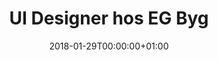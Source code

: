 ---
title: "UI Designer hos EG Byg"
date: 2018-01-29T00:00:00+01:00
draft: false
period: "Mar. - Mar. 17"
company: "IT Minds"
description: "Hos EG Byg har jeg arbejdet med en platform til håndværkere, hvorfra de nemt og hurtigt at udarbejde tilbud. Produktet er en nytænkning af en eksisterende løsning. Min opgave har primært har bestået i at udarbejde wireframes til den nye løsning og gentænke funktionalitet og interaktion for at skabe en brugervenlig platform. Jeg har i projektet primært arbejdet i Sketch(sketchapp.com) til wireframing og brugt Framer (framer.com) til prototyping."

tags: "wireframing • ux • ui • framer • prototyping • sketch"
---